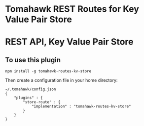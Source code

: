 # Tomahawk REST Routes for Key Value Pair Store


# REST API, Key Value Pair Store

## To use this plugin

    npm install -g tomahawk-routes-kv-store

Then create a configuration file in your home directory:

    ~/.tomahawk/config.json
    {
        "plugins" : {
            "store-route" : {
                "implementation" : "tomahawk-routes-kv-store"
            }
        }
    }